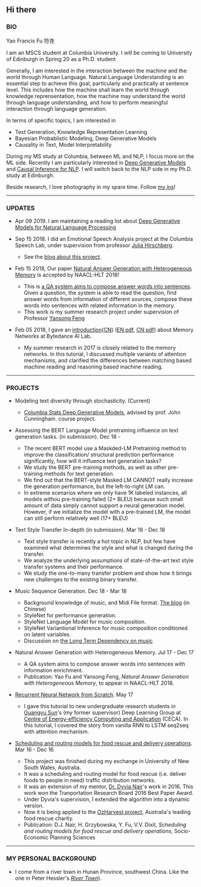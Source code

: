 ## Hi there

### BIO

Yao Francis Fu 符尧 

I am an MSCS student at Columbia University. I will be coming to University of Edinburgh in Spring 20 as a Ph.D. student

Generally, I am interested in the interaction between the machine and the world through Human Language. 
Natural Language Understanding is an essential step to achieve this goal, particularly and practically at sentence level. 
This includes how the machine shall learn the world through knowledge reprensentation, how the machine may understand the world through language understanding, and how to perform meaningful interaction through language generation. 

In terms of specific topics, I am interested in 
* Text Generation, Knowledge Representation Learning
* Bayesian Probablistic Modeling, Deep Generative Models
* Causality in Text, Model Interpretability 

During my MS study at Columbia, between ML and NLP, I focus more on the ML side. Recently I am particularly interested in [Deep Generative Models](http://stat.columbia.edu/~cunningham/teaching/GR8201/) and [Causal Inference for NLP](https://arxiv.org/abs/1802.02163). I will switch back to the NLP side in my Ph.D. study at Edinburgh. 

Beside research, I love photography in my spare time. Follow [my ins](https://www.instagram.com/franx_yao/)! 

-----

### UPDATES

* Apr 09 2019. I am maintaining a reading list about [Deep Generative Models for Natural Language Processing](https://github.com/Francix/Deep-Generative-Models-for-Natural-Language-Processing)

* Sep 15 2018. I did an Emotional Speech Analysis project at the Columbia Speech Lab, under supervision from professor [Julia Hirschberg](http://www.cs.columbia.edu/~julia/). 

  * See the [blog about this project](https://Francix.github.io/blog/Attempts-on-the-Emotional-Speech-Generation).

* Feb 15 2018, Our paper [Natural Answer Generation with Heterogeneous Memory](https://francix.github.io/NaturalAnswerGeneration.pdf) is accepted by NAACL-HLT 2018!  

  * This is [a QA system aims to compose answer words into sentences](https://francix.github.io/NaturalAnswer.html). Given a question, the system is able to read the question, find answer words from information of different sources, compose these words into sentences with related information in the memory.
  * This work is my summer research project under supervision of Professor [Yansong Feng](https://sites.google.com/site/ysfeng/home)

* Feb 05 2018, I gave an [introduction](https://francix.github.io/MemNN-Fuyao-EN.html)([CN](https://francix.github.io/MemNN-Fuyao-CN.html)) ([EN pdf](https://francix.github.io/MemNN-Fuyao-EN.pdf), [CN pdf](https://francix.github.io/MemNN-Fuyao-CN.pdf)) about Memory Networks at Bytedance AI Lab. 

  - My summer research in 2017 is closely related to the memory networks. In this tutorial, I discussed multiple variants of attention mechanisms, and clarified the differences between matching based machine reading and reasoning based machine reading. 

-----

### PROJECTS
* Modeling text diversity through stochasticity. (Current)

  * [Columbia Stats Deep Generative Models](http://stat.columbia.edu/~cunningham/teaching/GR8201/), advised by prof. John Cunningham. course project. 

* Assessing the BERT Language Model pretraining influence on text generation tasks. (in submission). Dec 18 - 

  * The recent BERT model use a Maskded-LM Pretraining method to improve the classification/ structural prediction performance significantly, how will it influence text generation tasks? 
  * We study the BERT pre-training methods, as well as other pre-training methods for text generation. 
  * We find out that the BERT-style Masked LM CANNOT really increase the generation performance, but the left-to-right LM can. 
  * In extreme scenarios where we only have 1K labeled instances, all models withou pre-training failed (2+ BLEU) because such small amount of data simply cannot support a neural generation model. However, if we initialize the model with a pre-trained LM, the model can still perform relatively well (17+ BLEU)

* Text Style Transfer In-depth (in submission). Mar 18 - Dec 18 

  * Text style transfer is recently a hot topic in NLP, but few have examined what determines the style and what is changed during the transfer.
  * We analyze the underlying assumptions of state-of-the-art text style transfer systems and their performance. 
  * We study the one-to-many transfer problem and show how it brings new challenges to the existing binary transfer. 

* Music Sequence Generation. Dec 18 - Mar 18 

  * Background knowledge of music, and Midi File format. [The blog](https://francix.github.io/MusicGeneration.html) (in Chinese) 
  * StyleNet for performance generation. 
  * StyleNet Language Model for music composition. 
  * StyleNet Variantional Inference for music composition conditioned on latent variables. 
  * Discussion on [the Long Term Dependency on music](https://francix.github.io/Long-term-Dependency.html)
  
* Natural Answer Generation with Heterogeneous Memory. Jul 17 - Dec 17 

  * A QA system aims to compose answer words into sentences with information enrichment. 
  * Publication: Yao Fu and Yansong Feng, _Natural Answer Generation with Heterogeneous Memory_, to appear in NAACL-HLT 2018. 

* [Recurrent Neural Network from Scratch](https://francix.github.io/images/RNNfromScratch_fuyao.pdf). May 17 

  * I gave this tutorial to new undergraduate research students in [Guangyu Sun](http://ceca.pku.edu.cn/en/team.php?action=show&member_id=15)'s (my former supervisor) Deep Learning Group at [Centre of Energy-efficiency Computing and Application](http://ceca.pku.edu.cn/en/) (CECA). In this tutorial, I covered the story from vanilla RNN to LSTM seq2seq with attention mechanism.

* [Scheduling and routing models for food rescue and delivery operations](https://github.com/Francix/Multi-Vehicle-Multi-Peroid-Dynamic-Tabu-Search/tree/master). Mar 16 - Dec 16

  * This project was finished during my exchange in University of New South Wales, Australia. 
  * It was a scheduling and routing model for food rescue (i.e. deliver foods to people in need) traffic distribution networks. 
  * It was an extension of my mentor, [Dr. Dyvia Nair](http://www.rciti.unsw.edu.au/staff/divya-nair)'s work in 2016. This work won the Tranportation Research Board 2016 Best Paper Award. 
  * Under Dyvia's supervision, I extended the algorithm into a dynamic version. 
  * Now it is being applied to the [OzHarvest project](http://www.ozharvest.org/), Australia's leading food rescue charity. 
  * Publication: D.J. Nair, H. Grzybowska, Y. Fu, V.V. Dixit, _Scheduling and routing models for food rescue and delivery operations_, Socio-Economic Planning Sciences

-----

### MY PERSONAL BACKGROUND

* I come from a river town in Hunan Province, southwest China. Like the one in Peter Hessler's [_River Town_](http://www.goodreads.com/book/show/94053.River_Town)). 





